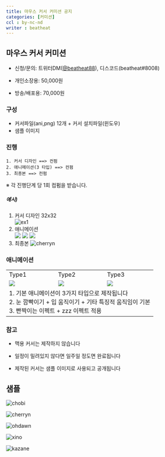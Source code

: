 ```yaml
---
title: 마우스 커서 커미션 공지
categories: [커미션]
ccl : by-nc-nd
writer : beatheat
---
```


## 마우스 커서 커미션

- 신청/문의: 트위터DM([@beatheat88](https://twitter.com/beatheat88)), 디스코드(beatheat#8008)

- 개인소장용:  50,000원

- 방송/배포용: 70,000원

### 구성
- 커서파일(ani,png) 12개 + 커서 설치파일(윈도우)
- 샘플 이미지

### 진행
``` 
1. 커서 디자인 ==> 컨펌
2. 애니메이션(3 타입) ==> 컨펌
3. 최종본 ==> 컨펌
```
※ 각 진행단계 당 1회 컴펌을 받습니다.

##### 예시)
1. 커서 디자인 32x32   
    ![ex1](https://cdn.discordapp.com/attachments/987651683687481394/1032430814354493530/ex.png)
2. 애니메이션   
    <img src="https://cdn.discordapp.com/attachments/987651683687481394/1032422866190336131/Type1.gif">
    <img src="https://cdn.discordapp.com/attachments/987651683687481394/1032422866668503140/Type2.gif">
    <img src="https://cdn.discordapp.com/attachments/987651683687481394/1032422865846423612/Type3.gif">
3. 최종본
    ![cherryn](https://cdn.discordapp.com/attachments/987651683687481394/1022864149660831794/Sample.gif)

### 애니메이션

<table>
    <tr>
        <td>Type1</td> <td>Type2</td> <td>Type3</td>
    </tr>
    <tr>
        <td> <img src="https://cdn.discordapp.com/attachments/987651683687481394/1032422866190336131/Type1.gif"></td>
        <td><img src="https://cdn.discordapp.com/attachments/987651683687481394/1032422866668503140/Type2.gif"></td>
        <td><img src="https://cdn.discordapp.com/attachments/987651683687481394/1032422865846423612/Type3.gif"></td> 
    </tr>
    <tr>
        <td colspan="3" align="left">
        1. 기본 애니메이션이 3가지 타입으로 제작됩니다 <br> 
        2. 눈 깜빡이기 + 입 움직이기 + 기타 특징적 움직임이 기본 <br> 
        3. 빤짝이는 이펙트 + zzz 이펙트 적용 
        </td>
    </tr>
</table>

### 참고

- 맥용 커서는 제작하지 않습니다

- 일정이 밀려있지 않다면 일주일 정도면 완료됩니다

- 제작된 커서는 샘플 이미지로 사용되고 공개됩니다




## 샘플

![chobi](https://cdn.discordapp.com/attachments/987651683687481394/1021847298889744394/Sample2.gif)

![cherryn](https://cdn.discordapp.com/attachments/987651683687481394/1022864149660831794/Sample.gif)

![ohdawn](https://cdn.discordapp.com/attachments/987651683687481394/1022864659663040594/Sample.gif)

![xino](https://cdn.discordapp.com/attachments/987651683687481394/1023205886845526016/Sample.gif)

![kazane](https://cdn.discordapp.com/attachments/987651683687481394/1029418696105525309/Sample.gif)


